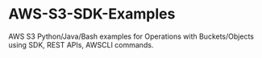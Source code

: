 # AWS-S3-SDK-Examples
AWS S3 Python/Java/Bash examples for Operations with Buckets/Objects using SDK, REST APIs, AWSCLI commands.
